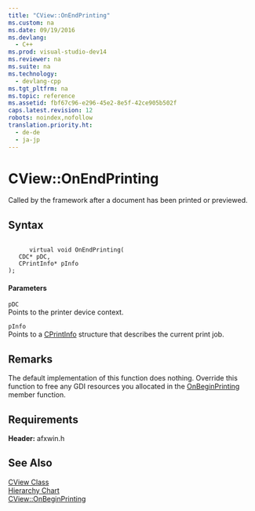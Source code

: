 ```yaml
---
title: "CView::OnEndPrinting"
ms.custom: na
ms.date: 09/19/2016
ms.devlang: 
  - C++
ms.prod: visual-studio-dev14
ms.reviewer: na
ms.suite: na
ms.technology: 
  - devlang-cpp
ms.tgt_pltfrm: na
ms.topic: reference
ms.assetid: fbf67c96-e296-45e2-8e5f-42ce905b502f
caps.latest.revision: 12
robots: noindex,nofollow
translation.priority.ht: 
  - de-de
  - ja-jp
---
```

# CView::OnEndPrinting
Called by the framework after a document has been printed or previewed.  
  
## Syntax  
  
```  
  
      virtual void OnEndPrinting(  
   CDC* pDC,  
   CPrintInfo* pInfo   
);  
```  
  
#### Parameters  
 `pDC`  
 Points to the printer device context.  
  
 `pInfo`  
 Points to a [CPrintInfo](../vs140/CPrintInfo-Structure.md) structure that describes the current print job.  
  
## Remarks  
 The default implementation of this function does nothing. Override this function to free any GDI resources you allocated in the [OnBeginPrinting](../vs140/CView--OnBeginPrinting.md) member function.  
  
## Requirements  
 **Header:** afxwin.h  
  
## See Also  
 [CView Class](../vs140/CView-Class.md)   
 [Hierarchy Chart](../vs140/Hierarchy-Chart.md)   
 [CView::OnBeginPrinting](../vs140/CView--OnBeginPrinting.md)